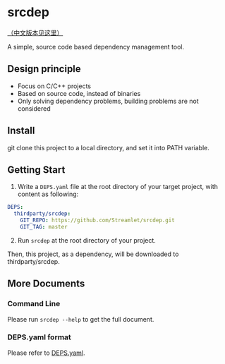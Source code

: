 # srcdep

[（中文版本见这里）](README_zh.md)

A simple, source code based dependency management tool.

## Design principle

* Focus on C/C++ projects
* Based on source code, instead of binaries
* Only solving dependency problems, building problems are not considered

## Install

git clone this project to a local directory, and set it into PATH variable.

## Getting Start

1. Write a `DEPS.yaml` file at the root directory of your target project, with content as following:

```yaml
DEPS:
  thirdparty/srcdep:
    GIT_REPO: https://github.com/Streamlet/srcdep.git
    GIT_TAG: master
```

2. Run `srcdep` at the root directory of your project.

Then, this project, as a dependency, will be downloaded to thirdparty/srcdep.

## More Documents

### Command Line

Please run `srcdep --help` to get the full document.

### DEPS.yaml format

Please refer to [DEPS.yaml](DEPS.yaml).
